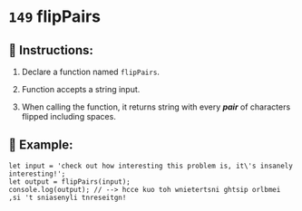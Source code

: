 # `149` flipPairs

## 📝 Instructions:

1. Declare a function named `flipPairs`.

2. Function accepts a string input.

3. When calling the function, it returns string with every ***pair*** of characters flipped including spaces.

## 📎 Example:

```Js
let input = 'check out how interesting this problem is, it\'s insanely interesting!';
let output = flipPairs(input);
console.log(output); // --> hcce kuo toh wnietertsni ghtsip orlbmei ,si 't sniasenyli tnreseitgn!
```
